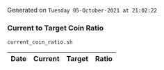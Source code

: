 Generated on `Tuesday 05-October-2021 at 21:02:22`

### Current to Target Coin Ratio
`current_coin_ratio.sh`

Date|Current|Target|Ratio
---|---|---|---
